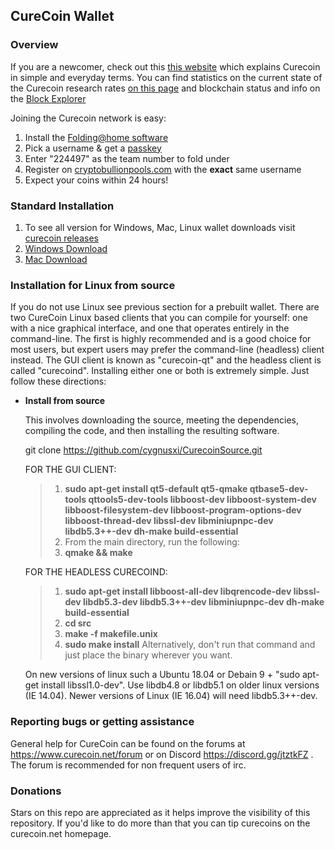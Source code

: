 ## CureCoin Wallet 

### Overview 

If you are a newcomer, check out this [this website](http://curecoin.net/) which explains Curecoin in simple and everyday terms. You can find statistics on the current state of the Curecoin research rates [on this page](http://folding.extremeoverclocking.com/team_summary.php?s=&t=224497) and blockchain status and info on the [Block Explorer](https://chainz.cryptoid.info/cure/)

Joining the Curecoin network is easy:

1. Install the [Folding@home software](http://folding.stanford.edu/)
2. Pick a username & get a [passkey](http://folding.stanford.edu/home/faq/faq-passkey/)
3. Enter "224497" as the team number to fold under
4. Register on [cryptobullionpools.com](https://www.cryptobullionpools.com/) with the **exact** same username 
5. Expect your coins within 24 hours!

### Standard Installation

1. To see all version for Windows, Mac, Linux wallet downloads visit [curecoin releases](https://github.com/cygnusxi/CurecoinSource/releases)
2. [Windows Download](https://github.com/cygnusxi/CurecoinSource/releases/tag/v1.9.4.1)
3. [Mac Download](https://github.com/cygnusxi/CurecoinSource/releases/tag/v1.9.4.1)

### Installation for Linux from source

If you do not use Linux see previous section for a prebuilt wallet. There are two CureCoin Linux based clients that you can compile for yourself: one with a nice graphical interface, and one that operates entirely in the command-line. The first is highly recommended and is a good choice for most users, but expert users may prefer the command-line (headless) client instead. The GUI client is known as "curecoin-qt" and the headless client is called "curecoind". Installing either one or both is extremely simple. Just follow these directions:

* **Install from source**

  This involves downloading the source, meeting the dependencies, compiling the code, and then installing the resulting software. 

   git clone https://github.com/cygnusxi/CurecoinSource.git

    FOR THE GUI CLIENT:

    > 1. **sudo apt-get install qt5-default qt5-qmake qtbase5-dev-tools qttools5-dev-tools libboost-dev libboost-system-dev libboost-filesystem-dev libboost-program-options-dev libboost-thread-dev libssl-dev libminiupnpc-dev libdb5.3++-dev dh-make build-essential**
    > 2. From the main directory, run the following:
    > 3. **qmake && make**

    FOR THE HEADLESS CURECOIND:

    > 1. **sudo apt-get install libboost-all-dev libqrencode-dev libssl-dev libdb5.3-dev libdb5.3++-dev libminiupnpc-dev dh-make build-essential**
    > 2. **cd src**
    > 3. **make -f makefile.unix**
    > 4. **sudo make install** Alternatively, don't run that command and just place the binary wherever you want.

    On new versions of linux such a Ubuntu 18.04 or Debain 9 + "sudo apt-get install libssl1.0-dev". Use libdb4.8 or libdb5.1 on older linux versions (IE 14.04). Newer versions of Linux (IE 16.04) will need libdb5.3++-dev. 

### Reporting bugs or getting assistance

General help for CureCoin can be found on the forums at https://www.curecoin.net/forum or on Discord https://discord.gg/jtztkFZ . The forum is recommended for non frequent users of irc. 

### Donations

Stars on this repo are appreciated as it helps improve the visibility of this repository. If you'd like to do more than that you can tip curecoins on the curecoin.net homepage. 
